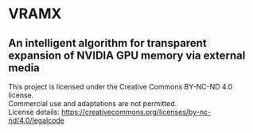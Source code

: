 # VRAMX
An intelligent algorithm for transparent expansion of NVIDIA GPU memory via external media
---
This project is licensed under the Creative Commons BY-NC-ND 4.0 license.  
Commercial use and adaptations are not permitted.  
License details: https://creativecommons.org/licenses/by-nc-nd/4.0/legalcode
